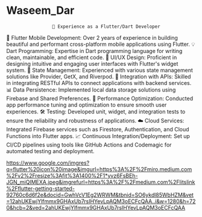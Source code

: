 # Waseem_Dar
                     🌟 Experience as a Flutter/Dart Developer
📱 Flutter Mobile Development: Over 2 years of experience in building beautiful and performant cross-platform mobile applications using Flutter.
💡 Dart Programming: Expertise in Dart programming language for writing clean, maintainable, and efficient code.
🎨 UI/UX Design: Proficient in designing intuitive and engaging user interfaces with Flutter's widget system.
🔄 State Management: Experienced with various state management solutions like Provider, GetX, and Riverpod.
🔗 Integration with APIs: Skilled in integrating RESTful APIs  to connect applications with backend services.
📊 Data Persistence: Implemented local data storage solutions using Firebase and Shared Preferences.
🚀 Performance Optimization: Conducted app performance tuning and optimization to ensure smooth user experiences.
🛠️ Testing: Developed unit, widget, and integration tests to ensure the reliability and robustness of applications.
☁️ Cloud Services: Integrated Firebase services such as Firestore, Authentication, and Cloud Functions into Flutter apps.
📈 Continuous Integration/Deployment: Set up CI/CD pipelines using tools like GitHub Actions and Codemagic for automated testing and deployment.







https://www.google.com/imgres?q=flutter%20icon%20image&imgurl=https%3A%2F%2Fmiro.medium.com%2Fv2%2Fresize%3Afit%3A1400%2F1*yvz6FsBEh-JGN_miQIMEXA.jpeg&imgrefurl=https%3A%2F%2Fmedium.com%2Flitslink%2Fflutter-getting-started-92760c6d6f2e&docid=GwhVcV1Eg2WRWM&tbnid=SO6ykdl85WbHZM&vet=12ahUKEwjYlfmmx9GHAxUb7rsIHYevLpAQM3oECFcQAA..i&w=1280&h=720&hcb=2&ved=2ahUKEwjYlfmmx9GHAxUb7rsIHYevLpAQM3oECFcQAA
